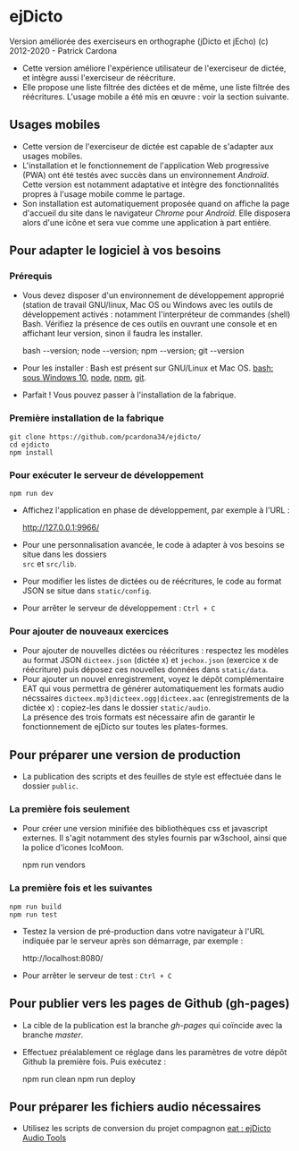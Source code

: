 # ejDicto

Version améliorée des exerciseurs en orthographe (jDicto et jEcho)
(c) 2012-2020 - Patrick Cardona

+ Cette version améliore l'expérience utilisateur de l'exerciseur de dictée, 
et intègre aussi l'exerciseur de réécriture.
+ Elle propose une liste filtrée des dictées et de même, une liste filtrée des réécritures. L'usage mobile 
 a été mis en œuvre : voir la section suivante.

## Usages mobiles

+ Cette version de l'exerciseur de dictée est capable de s'adapter aux usages mobiles.
+ L'installation et le fonctionnement de l'application Web progressive (PWA) ont été testés avec succès 
 dans un environnement *Androïd*. Cette version est notamment adaptative et intègre des fonctionnalités 
 propres à l'usage mobile comme le partage.
+ Son installation est automatiquement proposée quand on affiche la page d'accueil du site dans le 
navigateur *Chrome* pour *Androïd*. Elle disposera alors d'une icône et 
sera vue comme une application à part entière.

## Pour adapter le logiciel à vos besoins

### Prérequis

+ Vous devez disposer d'un environnement de développement approprié 
(station de travail GNU/linux, Mac OS ou Windows avec les 
outils de développement activés : notamment l'interpréteur de commandes 
(shell) Bash. Vérifiez la présence de ces outils en ouvrant une console 
et en affichant leur version, sinon il faudra les installer.

    bash --version;
    node --version;
    npm --version;
    git --version

+ Pour les installer : Bash est présent sur GNU/Linux et Mac OS. 
[bash: sous Windows 10](https://korben.info/installer-shell-bash-linux-windows-10.html), 
[node](https://nodejs.dev/how-to-install-nodejs), 
[npm](https://www.npmjs.com/get-npm), 
[git](https://git-scm.com).

+ Parfait ! Vous pouvez passer à l'installation de la fabrique.

### Première installation de la fabrique

    git clone https://github.com/pcardona34/ejdicto/
    cd ejdicto
    npm install

### Pour exécuter le serveur de développement
    npm run dev

+ Affichez l'application en phase de développement, par exemple à l'URL :

    http://127.0.0.1:9966/

+ Pour une personnalisation avancée, le code à adapter à vos besoins se situe dans les dossiers  
`src` et `src/lib`.
+ Pour modifier les listes de dictées ou de réécritures, le code au 
format JSON se situe dans `static/config`.
+ Pour arrêter le serveur de développement : `Ctrl + C`

### Pour ajouter de nouveaux exercices

+ Pour ajouter de nouvelles dictées ou réécritures : respectez les 
modèles au format JSON `dicteex.json` (dictée x) et `jechox.json` (exercice 
x de réécriture) puis déposez ces nouvelles données dans `static/data`.
+ Pour ajouter un nouvel enregistrement, voyez le dépôt complémentaire EAT
qui vous permettra de générer automatiquement les formats audio nécssaires `dicteex.mp3|dicteex.ogg|dicteex.aac` 
(enregistrements de la dictée x) : copiez-les dans le dossier `static/audio`.  
 La présence des trois formats est nécessaire 
afin de garantir le fonctionnement de ejDicto sur toutes les 
plates-formes.

## Pour préparer une version de production

+ La publication des scripts et des feuilles de style est effectuée dans le dossier `public`.

### La première fois seulement

+ Pour créer une version minifiée des bibliothèques css et javascript 
externes. Il s'agit notamment des styles fournis par 
w3school, ainsi que la police d'icones IcoMoon.

    npm run vendors

### La première fois et les suivantes

    npm run build
    npm run test

+ Testez la version de pré-production dans votre navigateur à l'URL indiquée par le serveur après son 
démarrage, par exemple&nbsp;:

    http://localhost:8080/

+ Pour arrêter le serveur de test : `Ctrl + C`

## Pour publier vers les pages de Github (gh-pages)

+ La cible de la publication est la branche *gh-pages* qui coïncide avec la branche *master*.
+ Effectuez préalablement ce réglage dans les paramètres de votre dépôt 
Github la première fois. Puis exécutez :

    npm run clean
    npm run deploy
    
## Pour préparer les fichiers audio nécessaires

+ Utilisez les scripts de conversion du projet compagnon [eat : ejDicto 
Audio Tools](https://github.com/pcardona34/eat)


